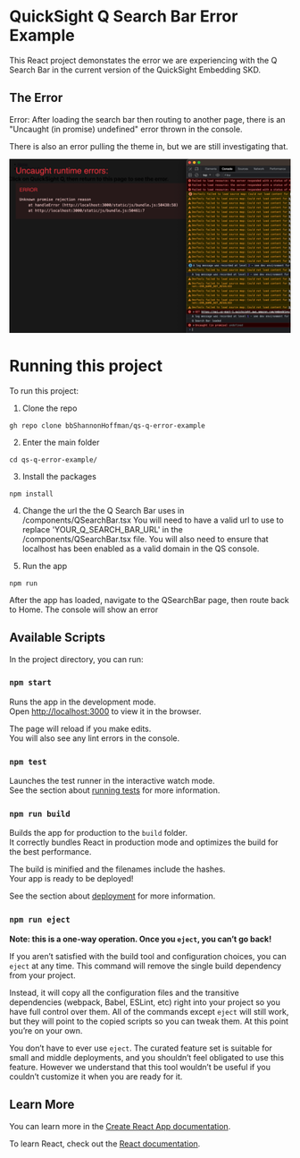 # QuickSight Q Search Bar Error Example

This React project demonstates the error we are experiencing with the Q Search Bar in the current version of the QuickSight Embedding SKD.

## The Error
Error: After loading the search bar then routing to another page, there is an "Uncaught (in promise) undefined" error thrown in the console.

There is also an error pulling the theme in, but we are still investigating that. 

![See this screenshot for error](Q_Search_Bar_Error.png)

# Running this project
To run this project:

1. Clone the repo
```
gh repo clone bbShannonHoffman/qs-q-error-example
```

2. Enter the main folder
```
cd qs-q-error-example/
```

3. Install the packages
```
npm install
```

4. Change the url the the Q Search Bar uses in /components/QSearchBar.tsx
You will need to have a valid url to use to replace 'YOUR_Q_SEARCH_BAR_URL' in the /components/QSearchBar.tsx file. You will also need to ensure that localhost has been enabled as a valid domain in the QS console.

5. Run the app
```
npm run
```

After the app has loaded, navigate to the QSearchBar page, then route back to Home. The console will show an error 

## Available Scripts

In the project directory, you can run:

### `npm start`

Runs the app in the development mode.\
Open [http://localhost:3000](http://localhost:3000) to view it in the browser.

The page will reload if you make edits.\
You will also see any lint errors in the console.

### `npm test`

Launches the test runner in the interactive watch mode.\
See the section about [running tests](https://facebook.github.io/create-react-app/docs/running-tests) for more information.

### `npm run build`

Builds the app for production to the `build` folder.\
It correctly bundles React in production mode and optimizes the build for the best performance.

The build is minified and the filenames include the hashes.\
Your app is ready to be deployed!

See the section about [deployment](https://facebook.github.io/create-react-app/docs/deployment) for more information.

### `npm run eject`

**Note: this is a one-way operation. Once you `eject`, you can’t go back!**

If you aren’t satisfied with the build tool and configuration choices, you can `eject` at any time. This command will remove the single build dependency from your project.

Instead, it will copy all the configuration files and the transitive dependencies (webpack, Babel, ESLint, etc) right into your project so you have full control over them. All of the commands except `eject` will still work, but they will point to the copied scripts so you can tweak them. At this point you’re on your own.

You don’t have to ever use `eject`. The curated feature set is suitable for small and middle deployments, and you shouldn’t feel obligated to use this feature. However we understand that this tool wouldn’t be useful if you couldn’t customize it when you are ready for it.

## Learn More

You can learn more in the [Create React App documentation](https://facebook.github.io/create-react-app/docs/getting-started).

To learn React, check out the [React documentation](https://reactjs.org/).

